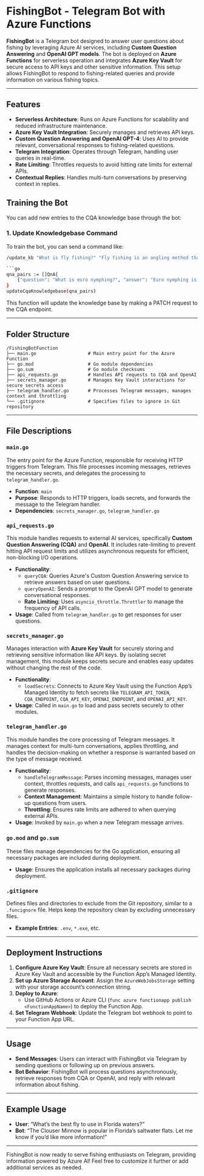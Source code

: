 # FishingBot - Telegram Bot with Azure Functions

**FishingBot** is a Telegram bot designed to answer user questions about fishing by leveraging Azure AI services, including **Custom Question Answering** and **OpenAI GPT models**. The bot is deployed on **Azure Functions** for serverless operation and integrates **Azure Key Vault** for secure access to API keys and other sensitive information. This setup allows FishingBot to respond to fishing-related queries and provide information on various fishing topics.

---

## Features

- **Serverless Architecture**: Runs on Azure Functions for scalability and reduced infrastructure maintenance.
- **Azure Key Vault Integration**: Securely manages and retrieves API keys.
- **Custom Question Answering and OpenAI GPT-4**: Uses AI to provide relevant, conversational responses to fishing-related questions.
- **Telegram Integration**: Operates through Telegram, handling user queries in real-time.
- **Rate Limiting**: Throttles requests to avoid hitting rate limits for external APIs.
- **Contextual Replies**: Handles multi-turn conversations by preserving context in replies.

## Training the Bot
You can add new entries to the CQA knowledge base through the bot:

### 1. Update Knowledgebase Command
To train the bot, you can send a command like:

```bash
/update_kb "What is fly fishing?" "Fly fishing is an angling method that uses a light-weight lure called an artificial fly."

```go
qna_pairs := []QnA{
    {"question": "What is euro nymphing?", "answer": "Euro nymphing is a short-line nymphing method that uses thin leaders and weighted flies."},
}
updateCqaKnowledgebase(qna_pairs)

```
This function will update the knowledge base by making a PATCH request to the CQA endpoint.

---

## Folder Structure
```
/FishingBotFunction
├── main.go                   # Main entry point for the Azure Function
├── go.mod                    # Go module dependencies
├── go.sum                    # Go module checksums
├── api_requests.go           # Handles API requests to CQA and OpenAI
├── secrets_manager.go        # Manages Key Vault interactions for secure secrets access
├── telegram_handler.go       # Processes Telegram messages, manages context and throttling
└── .gitignore                # Specifies files to ignore in Git repository

```
---
## File Descriptions

### `main.go`
The entry point for the Azure Function, responsible for receiving HTTP triggers from Telegram. This file processes incoming messages, retrieves the necessary secrets, and delegates the processing to `telegram_handler.go`.

- **Function**: `main`
- **Purpose**: Responds to HTTP triggers, loads secrets, and forwards the message to the Telegram handler.
- **Dependencies**: `secrets_manager.go`, `telegram_handler.go`

### `api_requests.go`
This module handles requests to external AI services, specifically **Custom Question Answering (CQA)** and **OpenAI**. It includes rate-limiting to prevent hitting API request limits and utilizes asynchronous requests for efficient, non-blocking I/O operations.

- **Functionality**:
  - `queryCQA`: Queries Azure's Custom Question Answering service to retrieve answers based on user questions.
  - `queryOpenAI`: Sends a prompt to the OpenAI GPT model to generate conversational responses.
  - **Rate Limiting**: Uses `asyncio_throttle.Throttler` to manage the frequency of API calls.
- **Usage**: Called from `telegram_handler.go` to get responses for user questions.

### `secrets_manager.go`
Manages interaction with **Azure Key Vault** for securely storing and retrieving sensitive information like API keys. By isolating secret management, this module keeps secrets secure and enables easy updates without changing the rest of the code.

- **Functionality**:
  - `loadSecrets`: Connects to Azure Key Vault using the Function App’s Managed Identity to fetch secrets like `TELEGRAM_API_TOKEN`, `CQA_ENDPOINT`, `CQA_API_KEY`, `OPENAI_ENDPOINT`, and `OPENAI_API_KEY`.
- **Usage**: Called in `main.go` to load and pass secrets securely to other modules.

### `telegram_handler.go`
This module handles the core processing of Telegram messages. It manages context for multi-turn conversations, applies throttling, and handles the decision-making on whether a response is warranted based on the type of message received.

- **Functionality**:
  - `handleTelegramMessage`: Parses incoming messages, manages user context, throttles requests, and calls `api_requests.go` functions to generate responses.
  - **Context Management**: Maintains a simple history to handle follow-up questions from users.
  - **Throttling**: Ensures rate limits are adhered to when querying external APIs.
- **Usage**: Invoked by `main.go` when a new Telegram message arrives.

### `go.mod` and `go.sum`
These files manage dependencies for the Go application, ensuring all necessary packages are included during deployment.

- **Usage**: Ensures the application installs all necessary packages during deployment.

### `.gitignore`
Defines files and directories to exclude from the Git repository, similar to a `.funcignore` file. Helps keep the repository clean by excluding unnecessary files.

- **Example Entries**: `.env`, `*.exe`, etc.

---

## Deployment Instructions

1. **Configure Azure Key Vault**: Ensure all necessary secrets are stored in Azure Key Vault and accessible by the Function App’s Managed Identity.
2. **Set up Azure Storage Account**: Assign the `AzureWebJobsStorage` setting with your storage account’s connection string.
3. **Deploy to Azure**:
   - Use GitHub Actions or Azure CLI (`func azure functionapp publish <FunctionAppName>`) to deploy the Function App.
4. **Set Telegram Webhook**: Update the Telegram bot webhook to point to your Function App URL.

---

## Usage

- **Send Messages**: Users can interact with FishingBot via Telegram by sending questions or following up on previous answers.
- **Bot Behavior**: FishingBot will process questions asynchronously, retrieve responses from CQA or OpenAI, and reply with relevant information about fishing.

---

## Example Usage

- **User**: “What’s the best fly to use in Florida waters?”
- **Bot**: “The Clouser Minnow is popular in Florida’s saltwater flats. Let me know if you’d like more information!”

---

FishingBot is now ready to serve fishing enthusiasts on Telegram, providing information powered by Azure AI! Feel free to customize it further or add additional services as needed.
